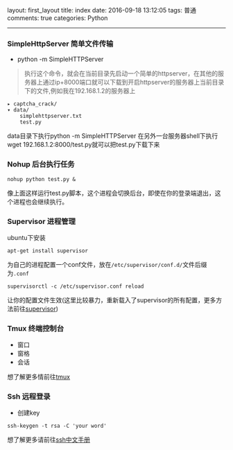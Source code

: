 layout: first_layout
title: index
date: 2016-09-18 13:12:05
tags: 普通
comments: true
categories: Python

---
### SimpleHttpServer 简单文件传输
+ python -m SimpleHTTPServer 
> 执行这个命令，就会在当前目录先启动一个简单的httpserver，在其他的服务器上通过ip+8000端口就可以下载到开启httpserver的服务器上当前目录下的文件,例如我在192.168.1.2的服务器上

```
▸ captcha_crack/
▾ data/
    simplehttpserver.txt
    test.py
```

data目录下执行python -m SimpleHTTPServer
在另外一台服务器shell下执行wget 192.168.1.2:8000/test.py就可以把test.py下载下来


### Nohup 后台执行任务
```
nohup python test.py &
```
像上面这样运行test.py脚本，这个进程会切换后台，即使在你的登录端退出，这个进程也会继续执行。

### Supervisor 进程管理
ubuntu下安装
```
apt-get install supervisor
```
为自己的进程配置一个conf文件，放在`/etc/supervisor/conf.d/`文件后缀为`.conf`

```supervisorctl -c /etc/supervisor.conf reload```

让你的配置文件生效(这里比较暴力，重新载入了supervisor的所有配置，更多方法前往[supervisor](http://supervisord.org/))


### Tmux 终端控制台
+ 窗口
+ 窗格
+ 会话
 
想了解更多情前往[tmux](http://tmux.github.io/)

### Ssh 远程登录
* 创建key 
 
```
ssh-keygen -t rsa -C 'your word'
```

想了解更多请前往[ssh中文手册](http://linux.chinaunix.net/techdoc/beginner/2010/01/12/1153509.shtml)